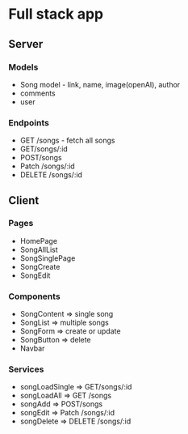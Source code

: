 # Full stack app

## Server

### Models

- Song model - link, name, image(openAI), author
- comments
- user

### Endpoints

- GET /songs - fetch all songs
- GET/songs/:id
- POST/songs
- Patch /songs/:id
- DELETE /songs/:id

## Client

### Pages

- HomePage
- SongAllList
- SongSinglePage
- SongCreate
- SongEdit

### Components

- SongContent => single song
- SongList => multiple songs
- SongForm => create or update
- SongButton => delete
- Navbar

### Services

- songLoadSingle => GET/songs/:id
- songLoadAll => GET /songs
- songAdd => POST/songs
- songEdit => Patch /songs/:id
- songDelete => DELETE /songs/:id
